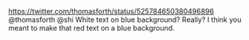 https://twitter.com/thomasforth/status/525784650380496896 @thomasforth @shi White text on blue background? Really? I think you meant to make that red text on a blue background.